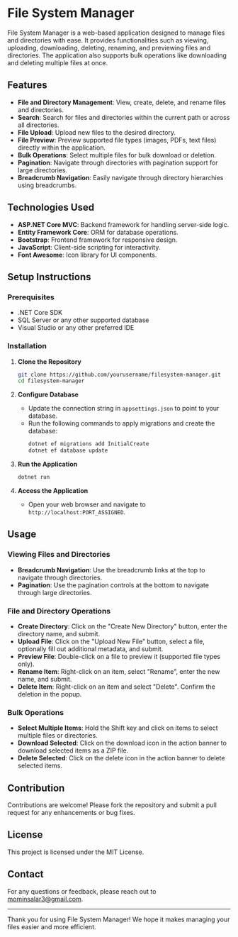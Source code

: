 # File System Manager

File System Manager is a web-based application designed to manage files and directories with ease. It provides functionalities such as viewing, uploading, downloading, deleting, renaming, and previewing files and directories. The application also supports bulk operations like downloading and deleting multiple files at once.

## Features

- **File and Directory Management**: View, create, delete, and rename files and directories.
- **Search**: Search for files and directories within the current path or across all directories.
- **File Upload**: Upload new files to the desired directory.
- **File Preview**: Preview supported file types (images, PDFs, text files) directly within the application.
- **Bulk Operations**: Select multiple files for bulk download or deletion.
- **Pagination**: Navigate through directories with pagination support for large directories.
- **Breadcrumb Navigation**: Easily navigate through directory hierarchies using breadcrumbs.

## Technologies Used

- **ASP.NET Core MVC**: Backend framework for handling server-side logic.
- **Entity Framework Core**: ORM for database operations.
- **Bootstrap**: Frontend framework for responsive design.
- **JavaScript**: Client-side scripting for interactivity.
- **Font Awesome**: Icon library for UI components.

## Setup Instructions

### Prerequisites

- .NET Core SDK
- SQL Server or any other supported database
- Visual Studio or any other preferred IDE

### Installation

1. **Clone the Repository**
    ```sh
    git clone https://github.com/yourusername/filesystem-manager.git
    cd filesystem-manager
    ```

2. **Configure Database**
    - Update the connection string in `appsettings.json` to point to your database.
    - Run the following commands to apply migrations and create the database:
      ```sh
      dotnet ef migrations add InitialCreate
      dotnet ef database update
      ```

3. **Run the Application**
    ```sh
    dotnet run
    ```

4. **Access the Application**
    - Open your web browser and navigate to `http://localhost:PORT_ASSIGNED`.

## Usage

### Viewing Files and Directories

- **Breadcrumb Navigation**: Use the breadcrumb links at the top to navigate through directories.
- **Pagination**: Use the pagination controls at the bottom to navigate through large directories.

### File and Directory Operations

- **Create Directory**: Click on the "Create New Directory" button, enter the directory name, and submit.
- **Upload File**: Click on the "Upload New File" button, select a file, optionally fill out additional metadata, and submit.
- **Preview File**: Double-click on a file to preview it (supported file types only).
- **Rename Item**: Right-click on an item, select "Rename", enter the new name, and submit.
- **Delete Item**: Right-click on an item and select "Delete". Confirm the deletion in the popup.

### Bulk Operations

- **Select Multiple Items**: Hold the Shift key and click on items to select multiple files or directories.
- **Download Selected**: Click on the download icon in the action banner to download selected items as a ZIP file.
- **Delete Selected**: Click on the delete icon in the action banner to delete selected items.

## Contribution

Contributions are welcome! Please fork the repository and submit a pull request for any enhancements or bug fixes.

## License

This project is licensed under the MIT License.

## Contact

For any questions or feedback, please reach out to mominsalar3@gmail.com.

---

Thank you for using File System Manager! We hope it makes managing your files easier and more efficient.
